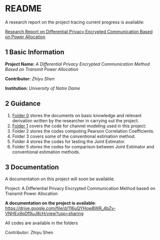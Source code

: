 # README

A research report on the project tracing current progress is available:

[Research Report on Differential Privacy Encrypted Communication Based on Power Allocation](https://github.com/Circuit-and-System-Intelligence/iSure-2022_Smart_Communication/blob/main/diff-privacy-comm-report_zhiyu-shen.pdf)

## 1	Basic Information

**Project Name:** *A Differential Privacy Encrypted Communication Method Based on Transmit Power Allocation*

**Contributor:** *Zhiyu Shen*

**Institution:** *University of Notre Dame*

## 2	Guidance

1) [Folder 0](https://github.com/Circuit-and-System-Intelligence/iSure-2022_Smart_Communication/tree/main/0_Documentations) stores the documents on basic knowledge and relevant derivation written by the researcher in carrying out the project.
2) [Folder 1](https://github.com/Circuit-and-System-Intelligence/iSure-2022_Smart_Communication/tree/main/1_Channel-Modeling) covers the code for channel modeling used in this project: 
3) Folder 2 stores the codes computing Pearson Correlation Coefficients.
4) Folder 3 covers some of the conventional estimation method.
5) Folder 4 stores the codes for testing the Joint Estimator.
6) Folder 5 stores the codes for comparison between Joint Estimator and conventional estimation methods.

## 3	Documentation

A documentation on this project will soon be available.



Project: A Differential Privacy Encrypted Communication Method based on Transmit Power Allocation

**A documentation on the project is available**: https://drive.google.com/file/d/116uQYHowBWR_4bZv-VNHEx9qDf9uJ8cH/view?usp=sharing

All codes are available in the folders

Contributor: Zhiyu Shen
